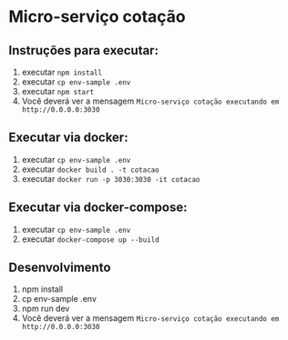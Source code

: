 # Micro-serviço cotação


## Instruções para executar:
1. executar `npm install`
2. executar `cp env-sample .env`
3. executar `npm start`
4. Você deverá ver a mensagem `Micro-serviço cotação executando em http://0.0.0.0:3030`

## Executar via docker:
1. executar `cp env-sample .env`
2. executar `docker build . -t cotacao`
3. executar `docker run -p 3030:3030 -it cotacao`

## Executar via docker-compose:
1. executar `cp env-sample .env`
2. executar `docker-compose up --build`

## Desenvolvimento
1. npm install
2. cp env-sample .env
3. npm run dev
4. Você deverá ver a mensagem `Micro-serviço cotação executando em http://0.0.0.0:3030`
